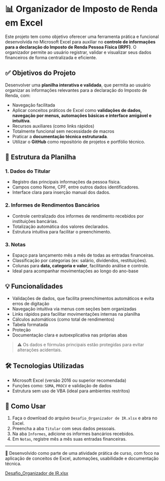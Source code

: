 # 📊 Organizador de Imposto de Renda em Excel

Este projeto tem como objetivo oferecer uma ferramenta prática e funcional desenvolvida no Microsoft Excel para auxiliar no **controle de informações para a declaração do Imposto de Renda Pessoa Física (IRPF)**. O organizador permite ao usuário registrar, validar e visualizar seus dados financeiros de forma centralizada e eficiente.

## ✅ Objetivos do Projeto
Desenvolver uma **planilha interativa e validada**, que permita ao usuário organizar as informações relevantes para a declaração do Imposto de Renda, com:

- Navegação facilitada
- Aplicar conceitos práticos de Excel como **validações de dados, navegação por menus, automações básicas e interface amigável e intuitiva**.
- Recursos auxiliares (como links rápidos)
- Totalmente funcional sem necessidade de macros
- Praticar a **documentação técnica estruturada**.
- Utilizar o **GitHub** como repositório de projetos e portfólio técnico.

## 🧩 Estrutura da Planilha

### 1. **Dados do Titular**
- Registro das principais informações da pessoa física.
- Campos como Nome, CPF, entre outros dados identificadores.
- Interface clara para inserção manual dos dados.

### 2. **Informes de Rendimentos Bancários**
- Controle centralizado dos informes de rendimento recebidos por instituições bancárias.
- Totalização automática dos valores declarados.
- Estrutura intuitiva para facilitar o preenchimento.

### 3. **Notas**
- Espaço para lançamento mês a mês de todas as entradas financeiras.
- Classificação por categorias (ex: salário, dividendos, restituições).
- Colunas para **data, categoria e valor**, facilitando análise e controle.
- Ideal para acompanhar movimentações ao longo do ano-base

## 💡 Funcionalidades

- Validações de dados, que facilita preenchimentos automáticos e evita erros de digitação
- Navegação intuitiva via menus com seções bem organizadas
- Links rápidos para facilitar movimentações internas na planilha
- Cálculos automáticos (como total de rendimentos)
- Tabela formatada
- Proteção 
- Documentação clara e autoexplicativa nas próprias abas

> ⚠️ Os dados e fórmulas principais estão protegidas para evitar alterações acidentais.

## 🛠️ Tecnologias Utilizadas

- Microsoft Excel (versão 2016 ou superior recomendada)
- Funções como: `SOMA`, `PROCV` e validação de dados
- Estrutura sem uso de VBA (ideal para ambientes restritos)

## 📘 Como Usar

1. Faça o download do arquivo `Desafio_Organizador de IR.xlsx` e abra no Excel.
2. Preencha a aba `Titular` com seus dados pessoais.
3. Na aba `Informes`, adicione os informes bancários recebidos.
4. Em `Notas`, registre mês a mês suas entradas financeiras.

---

👤 Desenvolvido como parte de uma atividade prática de curso, com foco na aplicação de conceitos de Excel, automações, usabilidade e documentação técnica.

[Desafio_Organizador de IR.xlsx](https://github.com/user-attachments/files/20541569/Desafio_Organizador.de.IR.xlsx)
